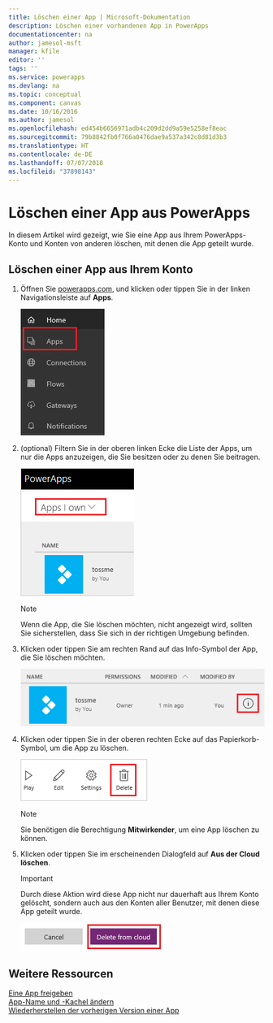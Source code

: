 ```yaml
---
title: Löschen einer App | Microsoft-Dokumentation
description: Löschen einer vorhandenen App in PowerApps
documentationcenter: na
author: jamesol-msft
manager: kfile
editor: ''
tags: ''
ms.service: powerapps
ms.devlang: na
ms.topic: conceptual
ms.component: canvas
ms.date: 10/16/2016
ms.author: jamesol
ms.openlocfilehash: ed454b6656971adb4c209d2dd9a59e5258ef8eac
ms.sourcegitcommit: 79b8842fb0f766a0476dae9a537a342c8d81d3b3
ms.translationtype: HT
ms.contentlocale: de-DE
ms.lasthandoff: 07/07/2018
ms.locfileid: "37898143"
---
```

# <a name="delete-an-app-from-powerapps"></a>Löschen einer App aus PowerApps
In diesem Artikel wird gezeigt, wie Sie eine App aus Ihrem PowerApps-Konto und Konten von anderen löschen, mit denen die App geteilt wurde.

## <a name="delete-an-app-from-your-account"></a>Löschen einer App aus Ihrem Konto
1. Öffnen Sie [powerapps.com](https://web.powerapps.com), und klicken oder tippen Sie in der linken Navigationsleiste auf **Apps**.
   
    ![](./media/delete-app/file-apps.png)
2. (optional) Filtern Sie in der oberen linken Ecke die Liste der Apps, um nur die Apps anzuzeigen, die Sie besitzen oder zu denen Sie beitragen.
   
    ![](./media/delete-app/filter-list.png)
   
    > [!NOTE]
   > Wenn die App, die Sie löschen möchten, nicht angezeigt wird, sollten Sie sicherstellen, dass Sie sich in der richtigen Umgebung befinden.
3. Klicken oder tippen Sie am rechten Rand auf das Info-Symbol der App, die Sie löschen möchten.
   
    ![](./media/delete-app/app-options.png)
4. Klicken oder tippen Sie in der oberen rechten Ecke auf das Papierkorb-Symbol, um die App zu löschen.
   
    ![](./media/delete-app/delete-icon.png)
   
    > [!NOTE]
   > Sie benötigen die Berechtigung **Mitwirkender**, um eine App löschen zu können.
5. Klicken oder tippen Sie im erscheinenden Dialogfeld auf **Aus der Cloud löschen**.  
   
    > [!IMPORTANT]
   > Durch diese Aktion wird diese App nicht nur dauerhaft aus Ihrem Konto gelöscht, sondern auch aus den Konten aller Benutzer, mit denen diese App geteilt wurde.
   
    ![](./media/delete-app/delete-button.png)

## <a name="more-resources"></a>Weitere Ressourcen
[Eine App freigeben](share-app.md)  
[App-Name und -Kachel ändern](set-name-tile.md)  
[Wiederherstellen der vorherigen Version einer App](restore-an-app.md)  

